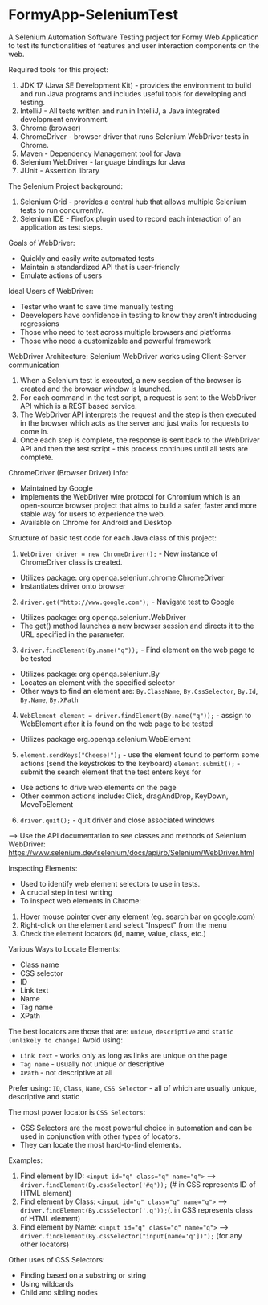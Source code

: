 # FormyApp-SeleniumTest
A Selenium Automation Software Testing project for Formy Web Application to test its functionalities of features and user interaction components on the web.

Required tools for this project:
1. JDK 17 (Java SE Development Kit) - provides the environment to build and run Java programs and includes useful tools for developing and testing.
2. IntelliJ - All tests written and run in IntelliJ, a Java integrated development environment.
3. Chrome (browser)
4. ChromeDriver - browser driver that runs Selenium WebDriver tests in Chrome.
5. Maven - Dependency Management tool for Java
6. Selenium WebDriver - language bindings for Java
7. JUnit - Assertion library

The Selenium Project background:
1. Selenium Grid - provides a central hub that allows multiple Selenium tests to run concurrently.
2. Selenium IDE - Firefox plugin used to record each interaction of an application as test steps.

Goals of WebDriver:
- Quickly and easily write automated tests
- Maintain a standardized API that is user-friendly
- Emulate actions of users

Ideal Users of WebDriver:
- Tester who want to save time manually testing
- Deevelopers have confidence in testing to know they aren't introducing regressions
- Those who need to test across multiple browsers and platforms
- Those who need a customizable and powerful framework

WebDriver Architecture:
Selenium WebDriver works using Client-Server communication
1. When a Selenium test is executed, a new session of the browser is created and the browser window is launched.
2. For each command in the test script, a request is sent to the WebDriver API which is a REST based service.
3. The WebDriver API interprets the request and the step is then executed in the browser which acts as the server and just waits for requests to come in.
4. Once each step is complete, the response is sent back to the WebDriver API and then the test script - this process continues until all tests are complete.

ChromeDriver (Browser Driver) Info:
- Maintained by Google
- Implements the WebDriver wire protocol for Chromium which is an open-source browser project that aims to build a safer, faster and more stable way for users to experience the web.
- Available on Chrome for Android and Desktop

Structure of basic test code for each Java class of this project:
1. `WebDriver driver = new ChromeDriver();` - New instance of ChromeDriver class is created.
- Utilizes package: org.openqa.selenium.chrome.ChromeDriver
- Instantiates driver onto browser

2. `driver.get("http://www.google.com");` - Navigate test to Google
- Utilizes package: org.openqa.selenium.WebDriver
- The get() method launches a new browser session and directs it to the URL specified in the parameter.

3. `driver.findElement(By.name("q"));` - Find element on the web page to be tested
- Utilizes package: org.openqa.selenium.By
- Locates an element with the specified selector
- Other ways to find an element are: `By.ClassName`, `By.CssSelector`, `By.Id`, `By.Name`, `By.XPath`

4. `WebElement element = driver.findElement(By.name("q"));` - assign to WebElement after it is found on the web page to be tested
- Utilizes package org.openqa.selenium.WebElement

5. `element.sendKeys("Cheese!");` - use the element found to perform some actions (send the keystrokes to the keyboard)
`element.submit();` - submit the search element that the test enters keys for
- Use actions to drive web elements on the page
- Other common actions include: Click, dragAndDrop, KeyDown, MoveToElement

6. `driver.quit();` - quit driver and close associated windows

--> Use the API documentation to see classes and methods of Selenium WebDriver: https://www.selenium.dev/selenium/docs/api/rb/Selenium/WebDriver.html

Inspecting Elements:
- Used to identify web element selectors to use in tests.
- A crucial step in test writing
- To inspect web elements in Chrome:
1. Hover mouse pointer over any element (eg. search bar on google.com)
2. Right-click on the element and select "Inspect" from the menu
3. Check the element locators (id, name, value, class, etc.)

Various Ways to Locate Elements:
- Class name
- CSS selector
- ID
- Link text
- Name
- Tag name
- XPath

The best locators are those that are: `unique`, `descriptive` and `static (unlikely to change)` 
Avoid using:
- `Link text` - works only as long as links are unique on the page
- `Tag name` - usually not unique or descriptive
- `XPath` - not descriptive at all

Prefer using: `ID`, `Class`, `Name`, `CSS Selector` - all of which are usually unique, descriptive and static

The most power locator is `CSS Selectors`:
- CSS Selectors are the most powerful choice in automation and can be used in conjunction with other types of locators.
- They can locate the most hard-to-find elements.

Examples:
1. Find element by ID: `<input id="q" class="q" name="q">` --> `driver.findElement(By.cssSelector('#q'));` (# in CSS represents ID of HTML element)
2. Find element by Class: `<input id="q" class="q" name="q">` --> `driver.findElement(By.cssSelector('.q'));`(. in CSS represents class of HTML element)
3. Find element by Name: `<input id="q" class="q" name="q">` --> `driver.findElement(By.cssSelector("input[name='q'])");` (for any other locators)

Other uses of CSS Selectors:
- Finding based on a substring or string
- Using wildcards
- Child and sibling nodes